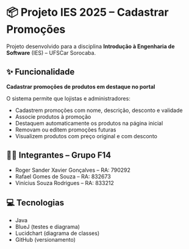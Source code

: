 # 📦 Projeto IES 2025 – Cadastrar Promoções

Projeto desenvolvido para a disciplina **Introdução à Engenharia de Software** (IES) – UFSCar Sorocaba.

## ✨ Funcionalidade
**Cadastrar promoções de produtos em destaque no portal**

O sistema permite que lojistas e administradores:
- Cadastrem promoções com nome, descrição, desconto e validade
- Associe produtos à promoção
- Destaquem automaticamente os produtos na página inicial
- Removam ou editem promoções futuras
- Visualizem produtos com preço original e com desconto

## 👨‍💻 Integrantes – Grupo F14
- Roger Sander Xavier Gonçalves – RA: 790292  
- Rafael Gomes de Souza – RA: 832673  
- Vinícius Souza Rodrigues – RA: 833212  

## 💻 Tecnologias
- Java
- BlueJ (testes e diagrama)
- Lucidchart (diagrama de classes)
- GitHub (versionamento)
